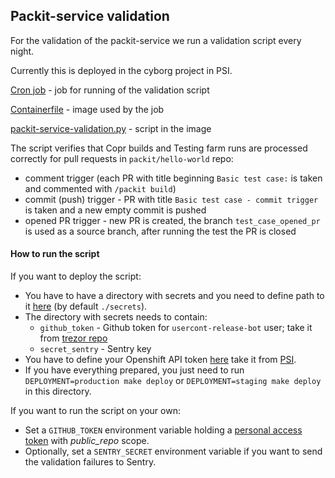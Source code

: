 ## Packit-service validation

For the validation of the packit-service we run a validation script every night.

Currently this is deployed in the cyborg project in PSI.

[Cron job](./openshift/job-run-validation.yaml) - job for running of the validation script

[Containerfile](./Containerfile) - image used by the job

[packit-service-validation.py](./packit-service-validation.py) - script in the image

The script verifies that Copr builds and Testing farm runs are processed correctly for pull requests in `packit/hello-world` repo:

- comment trigger (each PR with title beginning `Basic test case:` is taken
  and commented with `/packit build`)
- commit (push) trigger - PR with title `Basic test case - commit trigger` is taken and a new empty commit is pushed
- opened PR trigger - new PR is created, the branch `test_case_opened_pr` is used as a source branch,
  after running the test the PR is closed

#### How to run the script

If you want to deploy the script:

- You have to have a directory with secrets and you need to define path to it [here](./openshift/job-run-validation.yaml)
  (by default `./secrets`).
- The directory with secrets needs to contain:
  - `github_token` - Github token for `usercont-release-bot` user; take it from [trezor repo](https://gitlab.cee.redhat.com/user-cont/trezor)
  - `secret_sentry` - Sentry key
- You have to define your Openshift API token [here](./openshift/job-run-validation.yaml) take it from [PSI](https://ocp4.psi.redhat.com/).
- If you have everything prepared, you just need to run `DEPLOYMENT=production make deploy`
  or `DEPLOYMENT=staging make deploy` in this directory.

If you want to run the script on your own:

- Set a `GITHUB_TOKEN` environment variable holding a [personal access
  token](https://github.com/settings/tokens) with _public_repo_ scope.
- Optionally, set a `SENTRY_SECRET` environment variable if you want to send
  the validation failures to Sentry.
